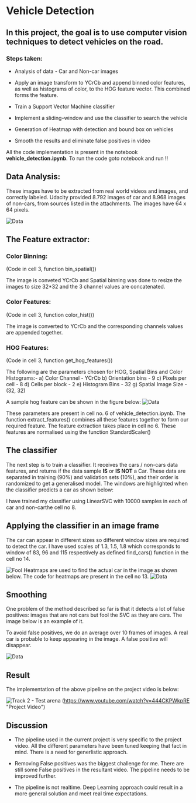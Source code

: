 
# Vehicle Detection

## In this project, the goal is to use computer vision techniques to detect vehicles on the road.

### Steps taken:

* Analysis of data - Car and Non-car images

* Apply an image transform to YCrCb and append binned color features, as well as histograms of color, to the HOG feature vector. This combined forms the feature.

* Train a Support Vector Machine classifier

* Implement a sliding-window and use the classifier to search the vehicle

* Generation of Heatmap with detection and bound box on vehicles

* Smooth the results and eliminate false positives in video

All the code implementation is present in the notebook **vehicle_detection.ipynb**. To run the code goto notebook and run !!

## Data Analysis:
These images have to be extracted from real world videos and images, and correctly labeled. Udacity provided 8.792 images of car and 8.968 images of non-cars, from sources listed in the attachments. The images have 64 x 64 pixels.

![Data](output_images/data.jpeg)

## The Feature extractor:


### Color Binning:
(Code in cell 3, function bin_spatial())

The image is conveted YCrCb and Spatial binning was done to resize the images to size 32*32 and the 3 channel values are concatenated.

### Color Features:
(Code in cell 3, function color_hist())

The image is converted to YCrCb and the corresponding channels values are appended together.

### HOG Features:
(Code in cell 3, function get_hog_features())

The following are the parameters chosen for HOG, Spatial Bins and Color Histograms:-
  a) Color Channel -  YCrCb
  b) Orientation bins - 9
  c) Pixels per cell - 8
  d) Cells per block - 2
  e) Histogram Bins - 32
  g) Spatial Image Size - (32, 32)
 
A sample hog feature can be shown in the figure below:
![Data](output_images/hog.png)

These parameters are present in cell no. 6 of vehicle_detection.ipynb. The function extract_features() combines all these features together to form our required feature. The feature extraction takes place in cell no 6. These features are normalised using the function StandardScaler()

## The classifier

The next step is to train a classifier. It receives the cars / non-cars data features, and returns if the data sample **IS** or **IS NOT** a Car. These data are separated in training (90%) and validation sets (10%), and their order is randomized to get a generalised model. The windows are highlighted when the classifier predicts a car as shown below:

I have trained my classifier using LinearSVC with 10000 samples in each of car and non-carthe cell no 8.


## Applying the classifier in an image frame
The car can appear in different sizes so different window sizes are required to detect the car. I have used scales of 1.3, 1.5, 1.8 which corresponds to window of 83, 96 and 115 respectively as defined find_cars() function in the cell no 14.

![Fool](output_images/windows.jpg)
Heatmaps are used to find the actual car in the image as shown below. The code for heatmaps are present in the cell no 13.
![Data](output_images/heat.jpg)

## Smoothing
One problem of the method described so far is that it detects a lot of false positives: images that are not cars but fool the SVC as they are cars. The image below is an example of it.

To avoid false positives, we do an average over 10 frames of images. A real car is probable to keep appearing in the image. A false positive will disappear.

![Data](output_images/result.jpg)

## Result

The implementation of the above pipeline on the project video is below:

![Track 2 - Test arena](output_images/you.png) (https://www.youtube.com/watch?v=444CKPWkpRE \"Project Video\")

## Discussion

* The pipeline used in the current project is very specific to the project video. All the different parameters have been tuned keeping that fact in mind. There is a need for generlistic approach.

* Removing False positives was the biggest challenge for me. There are still some False positives in the resultant video. The pipeline needs to be improved further.

* The pipeline is not realtime. Deep Learning approach could result in a more general solution and meet real time expectations.
